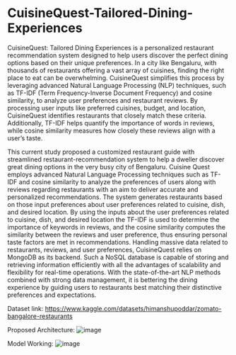 # CuisineQuest-Tailored-Dining-Experiences
CuisineQuest: Tailored Dining Experiences is a personalized restaurant recommendation system designed to help users discover the perfect dining options based on their unique preferences. In a city like Bengaluru, with thousands of restaurants offering a vast array of cuisines, finding the right place to eat can be overwhelming. CuisineQuest simplifies this process by leveraging advanced Natural Language Processing (NLP) techniques, such as TF-IDF (Term Frequency-Inverse Document Frequency) and cosine similarity, to analyze user preferences and restaurant reviews. By processing user inputs like preferred cuisines, budget, and location, CuisineQuest identifies restaurants that closely match these criteria. Additionally, TF-IDF helps quantify the importance of words in reviews, while cosine similarity measures how closely these reviews align with a user’s taste.

This current study proposed a customized restaurant guide with streamlined restaurant-recommendation system to help a dweller discover great dining options in the very busy city of Bengaluru. Cuisine Quest employs advanced Natural Language Processing techniques such as TF-IDF and cosine similarity to analyze the preferences of users along with reviews regarding restaurants with an aim to deliver accurate and personalized recommendations. The system generates restaurants based on those input preferences about user preferences related to cuisine, dish, and desired location. By using the inputs about the user preferences related to cuisine, dish, and desired location the TF-IDF is used to determine the importance of keywords in reviews, and the cosine similarity computes the similarity between the reviews and user preference, thus ensuring personal taste factors are met in recommendations. Handling massive data related to restaurants, reviews, and user preferences, CuisineQuest relies on MongoDB as its backend. Such a NoSQL database is capable of storing and retrieving information efficiently with all the advantages of scalability and flexibility for real-time operations. With the state-of-the-art NLP methods combined with strong data management, it is bettering the dining experience by guiding users to restaurants best matching their distinctive preferences and expectations.

Dataset link: https://www.kaggle.com/datasets/himanshupoddar/zomato-bangalore-restaurants

Proposed Architecture:
![image](https://github.com/user-attachments/assets/52368b02-ef6e-430b-95cb-ee283fe87a0c)

Model Working:
![image](https://github.com/user-attachments/assets/ede76494-73cd-40aa-a6ec-bda2d2d7cadb)
